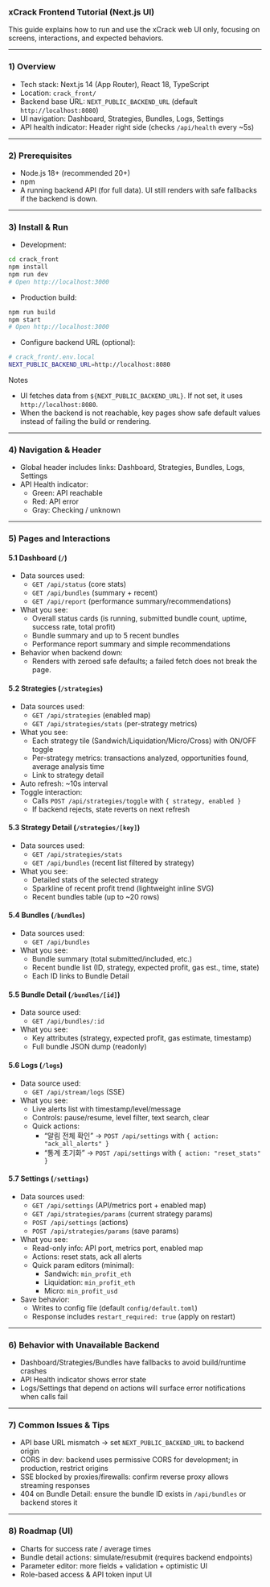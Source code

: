 ### xCrack Frontend Tutorial (Next.js UI)

This guide explains how to run and use the xCrack web UI only, focusing on screens, interactions, and expected behaviors.

---

### 1) Overview
- Tech stack: Next.js 14 (App Router), React 18, TypeScript
- Location: `crack_front/`
- Backend base URL: `NEXT_PUBLIC_BACKEND_URL` (default `http://localhost:8080`)
- UI navigation: Dashboard, Strategies, Bundles, Logs, Settings
- API health indicator: Header right side (checks `/api/health` every ~5s)

---

### 2) Prerequisites
- Node.js 18+ (recommended 20+)
- npm
- A running backend API (for full data). UI still renders with safe fallbacks if the backend is down.

---

### 3) Install & Run
- Development:
```bash
cd crack_front
npm install
npm run dev
# Open http://localhost:3000
```
- Production build:
```bash
npm run build
npm start
# Open http://localhost:3000
```
- Configure backend URL (optional):
```bash
# crack_front/.env.local
NEXT_PUBLIC_BACKEND_URL=http://localhost:8080
```

Notes
- UI fetches data from `${NEXT_PUBLIC_BACKEND_URL}`. If not set, it uses `http://localhost:8080`.
- When the backend is not reachable, key pages show safe default values instead of failing the build or rendering.

---

### 4) Navigation & Header
- Global header includes links: Dashboard, Strategies, Bundles, Logs, Settings
- API Health indicator:
  - Green: API reachable
  - Red: API error
  - Gray: Checking / unknown

---

### 5) Pages and Interactions

#### 5.1 Dashboard (`/`)
- Data sources used:
  - `GET /api/status` (core stats)
  - `GET /api/bundles` (summary + recent)
  - `GET /api/report` (performance summary/recommendations)
- What you see:
  - Overall status cards (is running, submitted bundle count, uptime, success rate, total profit)
  - Bundle summary and up to 5 recent bundles
  - Performance report summary and simple recommendations
- Behavior when backend down:
  - Renders with zeroed safe defaults; a failed fetch does not break the page.

#### 5.2 Strategies (`/strategies`)
- Data sources used:
  - `GET /api/strategies` (enabled map)
  - `GET /api/strategies/stats` (per-strategy metrics)
- What you see:
  - Each strategy tile (Sandwich/Liquidation/Micro/Cross) with ON/OFF toggle
  - Per-strategy metrics: transactions analyzed, opportunities found, average analysis time
  - Link to strategy detail
- Auto refresh: ~10s interval
- Toggle interaction:
  - Calls `POST /api/strategies/toggle` with `{ strategy, enabled }`
  - If backend rejects, state reverts on next refresh

#### 5.3 Strategy Detail (`/strategies/[key]`)
- Data sources used:
  - `GET /api/strategies/stats`
  - `GET /api/bundles` (recent list filtered by strategy)
- What you see:
  - Detailed stats of the selected strategy
  - Sparkline of recent profit trend (lightweight inline SVG)
  - Recent bundles table (up to ~20 rows)

#### 5.4 Bundles (`/bundles`)
- Data sources used:
  - `GET /api/bundles`
- What you see:
  - Bundle summary (total submitted/included, etc.)
  - Recent bundle list (ID, strategy, expected profit, gas est., time, state)
  - Each ID links to Bundle Detail

#### 5.5 Bundle Detail (`/bundles/[id]`)
- Data source used:
  - `GET /api/bundles/:id`
- What you see:
  - Key attributes (strategy, expected profit, gas estimate, timestamp)
  - Full bundle JSON dump (readonly)

#### 5.6 Logs (`/logs`)
- Data source used:
  - `GET /api/stream/logs` (SSE)
- What you see:
  - Live alerts list with timestamp/level/message
  - Controls: pause/resume, level filter, text search, clear
  - Quick actions:
    - “알림 전체 확인” → `POST /api/settings` with `{ action: "ack_all_alerts" }`
    - “통계 초기화” → `POST /api/settings` with `{ action: "reset_stats" }`

#### 5.7 Settings (`/settings`)
- Data sources used:
  - `GET /api/settings` (API/metrics port + enabled map)
  - `GET /api/strategies/params` (current strategy params)
  - `POST /api/settings` (actions)
  - `POST /api/strategies/params` (save params)
- What you see:
  - Read-only info: API port, metrics port, enabled map
  - Actions: reset stats, ack all alerts
  - Quick param editors (minimal):
    - Sandwich: `min_profit_eth`
    - Liquidation: `min_profit_eth`
    - Micro: `min_profit_usd`
- Save behavior:
  - Writes to config file (default `config/default.toml`)
  - Response includes `restart_required: true` (apply on restart)

---

### 6) Behavior with Unavailable Backend
- Dashboard/Strategies/Bundles have fallbacks to avoid build/runtime crashes
- API Health indicator shows error state
- Logs/Settings that depend on actions will surface error notifications when calls fail

---

### 7) Common Issues & Tips
- API base URL mismatch → set `NEXT_PUBLIC_BACKEND_URL` to backend origin
- CORS in dev: backend uses permissive CORS for development; in production, restrict origins
- SSE blocked by proxies/firewalls: confirm reverse proxy allows streaming responses
- 404 on Bundle Detail: ensure the bundle ID exists in `/api/bundles` or backend stores it

---

### 8) Roadmap (UI)
- Charts for success rate / average times
- Bundle detail actions: simulate/resubmit (requires backend endpoints)
- Parameter editor: more fields + validation + optimistic UI
- Role-based access & API token input UI
